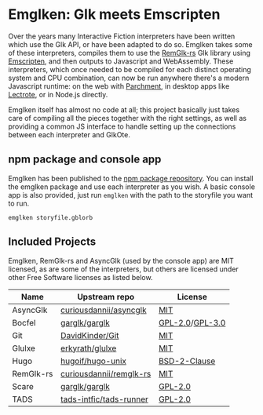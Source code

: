 Emglken: Glk meets Emscripten
=============================

Over the years many Interactive Fiction interpreters have been written which use the Glk API, or have been adapted to do so. Emglken takes some of these interpreters, compiles them to use the [RemGlk-rs](https://github.com/curiousdannii/remglk-rs) Glk library using [Emscripten](https://emscripten.org/), and then outputs to Javascript and WebAssembly. These interpreters, which once needed to be compiled for each distinct operating system and CPU combination, can now be run anywhere there's a modern Javascript runtime: on the web with [Parchment](https://github.com/curiousdannii/parchment), in desktop apps like [Lectrote](https://github.com/erkyrath/lectrote), or in Node.js directly.

Emglken itself has almost no code at all; this project basically just takes care of compiling all the pieces together with the right settings, as well as providing a common JS interface to handle setting up the connections between each interpreter and GlkOte.

npm package and console app
---------------------------

Emglken has been published to the [npm package repository](https://www.npmjs.com/package/emglken). You can install the emglken package and use each interpreter as you wish. A basic console app is also provided, just run `emglken` with the path to the storyfile you want to run.

```
emglken storyfile.gblorb
```

Included Projects
-----------------

Emglken, RemGlk-rs and AsyncGlk (used by the console app) are MIT licensed, as are some of the interpreters, but others are licensed under other Free Software licenses as listed below.

Name   | Upstream repo | License
------ | ------------- | -------
AsyncGlk | [curiousdannii/asyncglk](https://github.com/curiousdannii/asyncglk) | [MIT](https://github.com/curiousdannii/asyncglk/blob/master/LICENSE)
Bocfel | [garglk/garglk](https://github.com/garglk/garglk) | [GPL-2.0](https://github.com/garglk/garglk/blob/master/terps/bocfel/COPYING.GPLv2)/[GPL-3.0](https://github.com/garglk/garglk/blob/master/terps/bocfel/COPYING.GPLv3)
Git    | [DavidKinder/Git](https://github.com/DavidKinder/Git) | [MIT](https://github.com/DavidKinder/Git/blob/master/README.txt)
Glulxe | [erkyrath/glulxe](https://github.com/erkyrath/glulxe) | [MIT](https://github.com/erkyrath/glulxe/blob/master/LICENSE)
Hugo   | [hugoif/hugo-unix](https://github.com/hugoif/hugo-unix) | [BSD-2-Clause](https://github.com/hugoif/hugo-unix/blob/master/License.txt)
RemGlk-rs | [curiousdannii/remglk-rs](https://github.com/curiousdannii/remglk-rs) | [MIT](https://github.com/curiousdannii/remglk-rs/blob/master/LICENSE)
Scare  | [garglk/garglk](https://github.com/garglk/garglk) | [GPL-2.0](https://github.com/garglk/garglk/blob/master/terps/scare/COPYING)
TADS   | [tads-intfic/tads-runner](https://github.com/tads-intfic/tads-runner) | [GPL-2.0](https://github.com/tads-intfic/tads-runner/blob/master/COPYING)